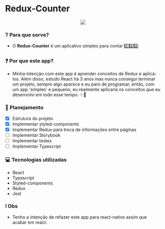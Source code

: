 # Redux-Counter
<p align="center">
  <img src="https://i.imgur.com/KLSUQNm.gif" />
</p>

### ❔ Para que serve?
- O **Redux-Counter** é um aplicativo simples para contar 1️⃣2️⃣3️⃣

### ❓ Por que este app?
- Minha intenção com este app é aprender conceitos de Redux e aplicá-los. Além disso, estudo React há 3 anos mas nunca consegui terminar um projeto, sempre algo aparece e eu paro de programar, então, com um app 'simples' e pequeno, eu realmente aplicaria os conceitos que eu desenvolvi em todo esse tempo. ✨🚀

### 📖 Planejamento
  - [x] Estrutura do projeto 
  - [x] Implementar styled-components
  - [x] Implementar Redux para troca de informações entre páginas
  - [ ] Implementar Storybook
  - [ ] Implementar testes
  - [ ] Implementar Typescript 

### 💻 Tecnologias utilizadas
- React
- Typescript
- Styled-components
- Redux
- Jest

### ❕ Obs
- Tenho a intenção de refazer este app para react-native assim que acabar em react.
